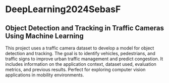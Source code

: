 # DeepLearning2024SebasF
## Object Detection and Tracking in Traffic Cameras Using Machine Learning

This project uses a traffic camera dataset to develop a model for object detection and tracking. The goal is to identify vehicles, pedestrians, and traffic signs to improve urban traffic management and predict congestion. It includes information on the application context, dataset used, evaluation metrics, and previous results. Perfect for exploring computer vision applications in mobility environments.
